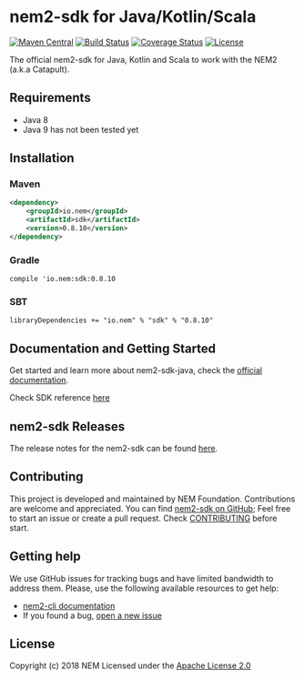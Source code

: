 # nem2-sdk for Java/Kotlin/Scala

[![Maven Central](https://maven-badges.herokuapp.com/maven-central/io.nem/sdk/badge.svg)](https://maven-badges.herokuapp.com/maven-central/io.nem/sdk)
[![Build Status](https://api.travis-ci.org/nemtech/nem2-sdk-java.svg?branch=master)](https://travis-ci.org/nemtech/nem2-sdk-java)
[![Coverage Status](https://coveralls.io/repos/github/nemtech/nem2-sdk-java/badge.svg?branch=master)](https://coveralls.io/github/nemtech/nem2-sdk-java?branch=master)
[![License](https://img.shields.io/badge/License-Apache%202.0-blue.svg)](https://opensource.org/licenses/Apache-2.0)

The official nem2-sdk for Java, Kotlin and Scala to work with the NEM2 (a.k.a Catapult).

## Requirements

- Java 8
- Java 9 has not been tested yet

## Installation

### Maven

```xml
<dependency>
    <groupId>io.nem</groupId>
    <artifactId>sdk</artifactId>
    <version>0.8.10</version>
</dependency>
```

### Gradle

```compile 'io.nem:sdk:0.8.10```

### SBT

```libraryDependencies += "io.nem" % "sdk" % "0.8.10"```

## Documentation and Getting Started

Get started and learn more about nem2-sdk-java, check the [official documentation][docs].

Check SDK reference [here][sdk-ref]

## nem2-sdk Releases

The release notes for the nem2-sdk can be found [here](CHANGELOG.md).

## Contributing

This project is developed and maintained by NEM Foundation. Contributions are welcome and appreciated. You can find [nem2-sdk on GitHub][self];
Feel free to start an issue or create a pull request. Check [CONTRIBUTING](CONTRIBUTING.md) before start.

## Getting help

We use GitHub issues for tracking bugs and have limited bandwidth to address them.
Please, use the following available resources to get help:

- [nem2-cli documentation][docs]
- If you found a bug, [open a new issue][issues]

## License

Copyright (c) 2018 NEM
Licensed under the [Apache License 2.0](LICENSE)

[self]: https://github.com/nemtech/nem2-sdk-java
[docs]: http://nemtech.github.io/getting-started/setup-workstation.html
[issues]: https://github.com/nemtech/nem2-sdk-java/issues
[sdk-ref]: http://nemtech.github.io/nem2-sdk-java